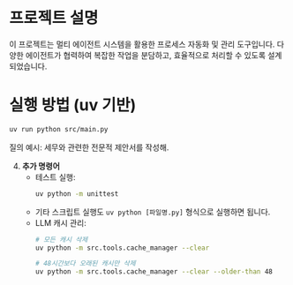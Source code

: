 # 프로젝트 설명

이 프로젝트는 멀티 에이전트 시스템을 활용한 프로세스 자동화 및 관리 도구입니다. 다양한 에이전트가 협력하여 복잡한 작업을 분담하고, 효율적으로 처리할 수 있도록 설계되었습니다.

# 실행 방법 (uv 기반)

```bash
uv run python src/main.py
```

질의 예시: 
세무와 관련한 전문적 제안서를 작성해.

4. **추가 명령어**
   - 테스트 실행:
     ```bash
     uv python -m unittest
     ```
   - 기타 스크립트 실행도 `uv python [파일명.py]` 형식으로 실행하면 됩니다.
   - LLM 캐시 관리:
     ```bash
     # 모든 캐시 삭제
     uv python -m src.tools.cache_manager --clear
     
     # 48시간보다 오래된 캐시만 삭제
     uv python -m src.tools.cache_manager --clear --older-than 48
     ```

